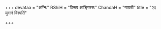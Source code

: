 +++
devataa = "अग्निः"
RShiH = "विरूप आङ्गिरसः"
ChandaH = "गायत्री"
title = "२६ युवानं विश्पतिं"

+++
